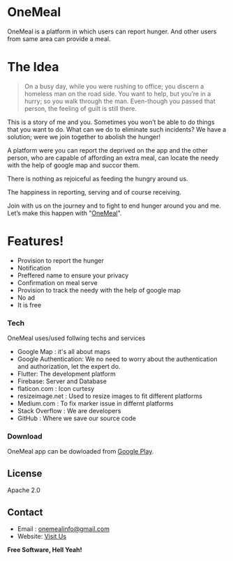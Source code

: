 # OneMeal

OneMeal is a platform in which users can report hunger. And other users from same area can provide a meal.

# The Idea

>On a busy day, while you were rushing to office; you discern a homeless man on the road side. You want to help, but you’re in a hurry; so you walk through the man. Even-though you passed that person, the feeling of guilt is still there. 

This is a story of me and you. Sometimes you won’t be able to do things that you want to do. What can we do to eliminate such incidents? We have a solution; were we join together to abolish the hunger! 

A platform were you can report the deprived on the app and the other person, who are capable of affording an extra meal, can locate the needy with the help of google map and succor them. 

There is nothing as rejoiceful as feeding the hungry around us. 

The happiness in reporting, serving and of course receiving. 

Join with us on the journey and to fight to end hunger around you and me. Let’s make this happen with "[OneMeal]".

# Features!

  - Provision to report the hunger
  - Notification 
  - Preffered name to ensure your privacy
  - Confirmation on meal serve
  - Provision to track the needy with the help of google map
  - No ad
  - It is free



### Tech

OneMeal uses/used follwing techs and services

* Google Map : it's all about maps 
* Google Authentication: We no need to worry about the authentication and authorization, let the expert do.
* Flutter: The development platform
* Firebase: Server and Database
* flaticon.com : Icon curtesy
* resizeimage.net : Used to resize images to fit different platforms
* Medium.com : To fix marker issue in differnt platforms
* Stack Overflow : We are developers
* GitHub : Where we save our source code

### Download

OneMeal app can be dowloaded from [Google Play][OneMealApp].

## License

Apache 2.0

## Contact

* Email : onemealinfo@gmail.com
* Website: [Visit Us][OneMeal]



**Free Software, Hell Yeah!**

[//]: # (These are reference links used in the body of this note and get stripped out when the markdown processor does its job. There is no need to format nicely because it shouldn't be seen. Thanks SO - http://stackoverflow.com/questions/4823468/store-comments-in-markdown-syntax)

   [OneMealApp]: <https://play.google.com/store/apps/details?id=com.holdhand.onemealapp>
   [OneMeal]: <https://sites.google.com/view/onemealinfo/hom>
